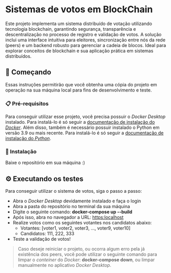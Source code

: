 # Sistemas de votos em BlockChain

Este projeto implementa um sistema distribuído de votação utilizando tecnologia blockchain, garantindo segurança, transparência e descentralização no processo de registro e validação de votos. A solução inclui uma interface intuitiva para eleitores, sincronização entre nós da rede (peers) e um backend robusto para gerenciar a cadeia de blocos. Ideal para explorar conceitos de blockchain e sua aplicação prática em sistemas distribuídos.

## 🚀 Começando

Essas instruções permitirão que você obtenha uma cópia do projeto em operação na sua máquina local para fins de desenvolvimento e teste.

### 📋 Pré-requisitos

Para conseguir utilizar esse projeto, você precisa possuir o *Docker Desktop* instalado. Para instalá-lo é só seguir a [documentação de instalação do *Docker*](https://docs.docker.com/get-started/get-docker/).
Além disso, também é necessário possuir instalado o Python em versão 3.9 ou mais recente. Para instalá-lo é só seguir a [documentação de instalação do *Python*](https://docs.python.org/3/).

### 🔧 Instalação

Baixe o repositório em sua máquina :)

## ⚙️ Executando os testes

Para conseguir utilizar o sistema de votos, siga o passo a passo:

* Abra o *Docker Desktop* devidamente instalado e faça o login
* Abra a pasta do repositório no terminal da sua máquina
* Digite o seguinte comando: **⁠docker-compose up --build**
* Após isso, abra no navegador a URL: [https:localhost](http://localhost)
* Realize votos como os seguintes votantes nos candidatos abaixo:
  * Votantes: [voter1, voter2, voter3, ..., voter9, voter10]
  * Candidatos: 111, 222, 333
* Teste a validação de votos!

> Caso deseje reiniciar o projeto, ou ocorra algum erro pela já existência dos peers, você pode utilizar o seguinte comando para limpar o *conteiner* do *Docker*: **docker-compose down**, ou limpar manualmente no aplicativo *Docker Desktop*.
